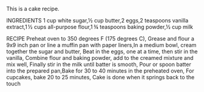 This is a cake recipe.

INGREDIENTS
1 cup white sugar,½ cup butter,2 eggs,2 teaspoons vanilla extract,1 ½ cups all-purpose flour,1 ¾ teaspoons baking powder,½ cup milk

RECIPE
Preheat oven to 350 degrees F (175 degrees C), Grease and flour a 9x9 inch pan or line a muffin pan with paper liners,In a medium bowl, cream together the sugar and butter, Beat in the eggs, one at a time, then stir in the vanilla, Combine flour and baking powder, add to the creamed mixture and mix well, Finally stir in the milk until batter is smooth, Pour or spoon batter into the prepared pan,Bake for 30 to 40 minutes in the preheated oven, For cupcakes, bake 20 to 25 minutes, Cake is done when it springs back to the touch
